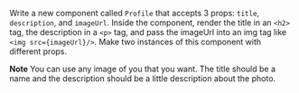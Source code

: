 Write a new component called `Profile` that accepts 3 props: `title`, `description`, and `imageUrl`. Inside the component, render the title in an `<h2>` tag, the description in a `<p>` tag, and pass the imageUrl into an img tag like `<img src={imageUrl}/>`. Make two instances of this component with different props.

**Note** You can use any image of you that you want. The title should be a name and the description should be a little description about the photo.
